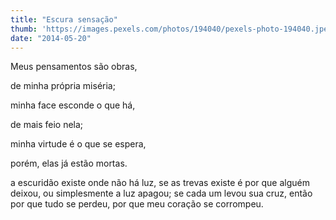 ```yaml
---
title: "Escura sensação"
thumb: 'https://images.pexels.com/photos/194040/pexels-photo-194040.jpeg'
date: "2014-05-20"
---
```


Meus pensamentos são obras,

de minha própria miséria;

minha face esconde o que há,

de mais feio nela;

minha virtude é o que se espera,

porém, elas já estão mortas.


a escuridão existe onde não há luz,
se as trevas existe é por que alguém deixou,
ou simplesmente a luz apagou;
se cada um levou sua cruz,
então por que tudo se perdeu,
por que meu coração se corrompeu.